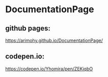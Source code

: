 # DocumentationPage
## github pages:
https://arimohy.github.io/DocumentationPage/
## codepen.io: 
https://codepen.io/Yhomira/pen/ZEKjqbO
